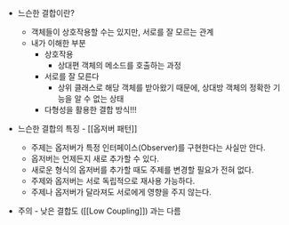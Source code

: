 - 느슨한 결합이란?
    - 객체들이 상호작용할 수는 있지만, 서로를 잘 모르는 관계
    - 내가 이해한 부분
        - 상호작용
            - 상대편 객체의 메소드를 호출하는 과정
        - 서로를 잘 모른다
            - 상위 클래스로 해당 객체를 받아왔기 때문에, 상대방 객체의 정확한 기능을 알 수 없는 상태
        - 다형성을 활용한 결합 방식!!!
- 느슨한 결합의 특징 - [[옵저버 패턴]]
    - 주제는 옵저버가 특정 인터페이스(Observer)를 구현한다는 사실만 안다.
    - 옵저버는 언제든지 새로 추가할 수 있다.
    - 새로운 형식의 옵저버를 추가할 때도 주제를 변경할 필요가 전혀 없다.
    - 주제와 옵저버는 서로 독립적으로 재사용 가능하다.
    - 주제나 옵저버가 달라져도 서로에게 영향을 주지 않는다.


- 주의 - 낮은 결합도 ([[Low Coupling]]) 과는 다름